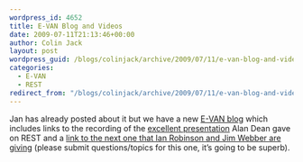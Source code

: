 ```yaml
---
wordpress_id: 4652
title: E-VAN Blog and Videos
date: 2009-07-11T21:13:46+00:00
author: Colin Jack
layout: post
wordpress_guid: /blogs/colinjack/archive/2009/07/11/e-van-blog-and-videos.aspx
categories:
  - E-VAN
  - REST
redirect_from: "/blogs/colinjack/archive/2009/07/11/e-van-blog-and-videos.aspx/"
---
```

Jan has already posted about it but we have a new [E-VAN blog](http://europevan.blogspot.com/) which includes links to the recording of the [excellent presentation](http://europevan.blogspot.com/2009/07/recording-of-alan-dean-on-rest-e-van-06.html) Alan Dean gave on REST and a [link to the next one that Ian Robinson and Jim Webber are giving](http://europevan.blogspot.com/2009/07/ian-robinson-and-jim-webber-on-20th.html) (please submit questions/topics for this one, it&#8217;s going to be superb).